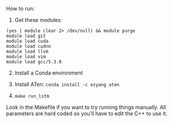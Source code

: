 How to run:

1. Get these modules:

```
(yes | module clear 2> /dev/null) && module purge
module load git
module load cuda
module load cudnn
module load llvm
module load vim
module load gcc/5.3.0
```

2. Install a Conda environment

3. Install ATen: `conda install -c ezyang aten`

4. `make run_lstm`

Look in the Makefile if you want to try running things manually.
All parameters are hard coded so you'll have to edit the C++ to use it.
